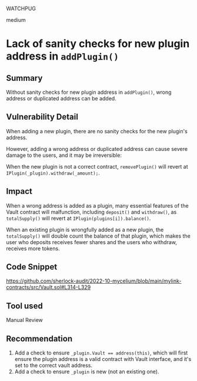 WATCHPUG

medium

# Lack of sanity checks for new plugin address in `addPlugin()`

## Summary

Without sanity checks for new plugin address in `addPlugin()`, wrong address or duplicated address can be added.

## Vulnerability Detail

When adding a new plugin, there are no sanity checks for the new plugin's address.

However, adding a wrong address or duplicated address can cause severe damage to the users, and it may be irreversible:

When the new plugin is not a correct contract, `removePlugin()` will revert at `IPlugin(_plugin).withdraw(_amount);`.

## Impact

When a wrong address is added as a plugin, many essential features of the Vault contract will malfunction, including `deposit()` and `withdraw()`, as `totalSupply()` will revert at `IPlugin(plugins[i]).balance()`.

When an existing plugin is wrongfully added as a new plugin, the `totalSupply()` will double count the balance of that plugin, which makes the user who deposits receives fewer shares and the users who withdraw, receives more tokens.

## Code Snippet

https://github.com/sherlock-audit/2022-10-mycelium/blob/main/mylink-contracts/src/Vault.sol#L314-L329

## Tool used

Manual Review

## Recommendation

1. Add a check to ensure `_plugin.Vault == address(this)`, which will first ensure the plugin address is a valid contract with Vault interface, and it's set to the correct vault address.
2. Add a check to ensure `_plugin` is new (not an existing one).